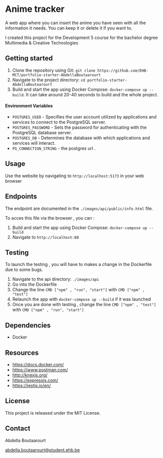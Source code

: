 # Anime tracker

A web app where you can insert the anime you have seen with all the information it needs. You can keep it or delete it if you want to.

I created this project for the Development 5 course for the bachelor degree Multimedia & Creative Technologies

## Getting started

1. Clone the repository using Git: `git clone https://github.com/EHB-MCT/portfolio-starter-AbdellaBoutaarourt`
2. Navigate to the project directory: `cd portfolio-starter-AbdellaBoutaarourt`
3. Build and start the app using Docker Compose: `docker-compose up --build`. It can take around 20-40 seconds to build and the whole project.

#### Environment Variables

* `POSTGRES_USER` - Specifies the user account utilized by applications and services to connect to the PostgreSQL server.
* `POSTGRES_PASSWORD` - Sets the password for authenticating with the PostgreSQL database server.
* `POSTGRES_DB` - Determines the database with which applications and services will interact.
* `PG_CONNECTION_STRING` - the postgres url .


## Usage

Use the website by navigating to `http://localhost:5173` in your web browser

## Endpoints

The endpoint are documented in the `./images/api/public/info.html` file.

To acces this file via the browser , you can :

1. Build and start the app using Docker Compose: `docker-compose up --build`
2. Navigate to `http://localhost:80`

## Testing

To launch the testing , you will have to makes a change in the Dockerfile due to some bugs.

1. Navigate to the api directory: `./images/api`
2. Go into the Dockerfile
3. Change the line `CMD ["npm" , "run", "start"]` with `CMD ["npm" , "test"]`
4. Relaunch the app with `docker-compose up --build` if it was launched
5. Once you are done with testing , change the line `CMD ["npm" , "test"]` with `CMD ["npm" , "run", "start"]`

## Dependencies

- Docker

## Resources

- https://docs.docker.com/
- https://www.postman.com/
- http://knexjs.org/
- https://expressjs.com/
- https://jestjs.io/en/

## License

This project is released under the MIT License.

## Contact

Abdella Boutaarourt

abdella.boutaarourt@student.ehb.be

